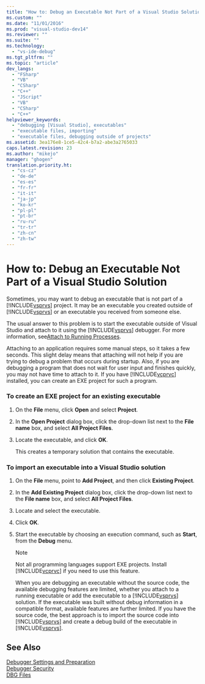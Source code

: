 ```yaml
---
title: "How to: Debug an Executable Not Part of a Visual Studio Solution | Microsoft Docs"
ms.custom: ""
ms.date: "11/01/2016"
ms.prod: "visual-studio-dev14"
ms.reviewer: ""
ms.suite: ""
ms.technology: 
  - "vs-ide-debug"
ms.tgt_pltfrm: ""
ms.topic: "article"
dev_langs: 
  - "FSharp"
  - "VB"
  - "CSharp"
  - "C++"
  - "JScript"
  - "VB"
  - "CSharp"
  - "C++"
helpviewer_keywords: 
  - "debugging [Visual Studio], executables"
  - "executable files, importing"
  - "executable files, debugging outside of projects"
ms.assetid: 3ea176e8-1ce5-42c4-b7a2-abe3a2765033
caps.latest.revision: 23
ms.author: "mikejo"
manager: "ghogen"
translation.priority.ht: 
  - "cs-cz"
  - "de-de"
  - "es-es"
  - "fr-fr"
  - "it-it"
  - "ja-jp"
  - "ko-kr"
  - "pl-pl"
  - "pt-br"
  - "ru-ru"
  - "tr-tr"
  - "zh-cn"
  - "zh-tw"
---
```

# How to: Debug an Executable Not Part of a Visual Studio Solution
Sometimes, you may want to debug an executable that is not part of a [!INCLUDE[vsprvs](../code-quality/includes/vsprvs_md.md)] project. It may be an executable you created outside of [!INCLUDE[vsprvs](../code-quality/includes/vsprvs_md.md)] or an executable you received from someone else.  
  
 The usual answer to this problem is to start the executable outside of Visual Studio and attach to it using the [!INCLUDE[vsprvs](../code-quality/includes/vsprvs_md.md)] debugger. For more information, see[Attach to Running Processes](../debugger/attach-to-running-processes-with-the-visual-studio-debugger.md).  
  
 Attaching to an application requires some manual steps, so it takes a few seconds. This slight delay means that attaching will not help if you are trying to debug a problem that occurs during startup. Also, if you are debugging a program that does not wait for user input and finishes quickly, you may not have time to attach to it. If you have [!INCLUDE[vcprvc](../code-quality/includes/vcprvc_md.md)] installed, you can create an EXE project for such a program.  
  
### To create an EXE project for an existing executable  
  
1.  On the **File** menu, click **Open** and select **Project**.  
  
2.  In the **Open Project** dialog box, click the drop-down list next to the **File name** box, and select **All Project Files**.  
  
3.  Locate the executable, and click **OK**.  
  
     This creates a temporary solution that contains the executable.  
  
### To import an executable into a Visual Studio solution  
  
1.  On the **File** menu, point to **Add Project**, and then click **Existing Project**.  
  
2.  In the **Add Existing Project** dialog box, click the drop-down list next to the **File name** box, and select **All Project Files**.  
  
3.  Locate and select the executable.  
  
4.  Click **OK**.  
  
5.  Start the executable by choosing an execution command, such as **Start**, from the **Debug** menu.  
  
    > [!NOTE]
    >  Not all programming languages support EXE projects. Install [!INCLUDE[vcprvc](../code-quality/includes/vcprvc_md.md)] if you need to use this feature.  
  
     When you are debugging an executable without the source code, the available debugging features are limited, whether you attach to a running executable or add the executable to a [!INCLUDE[vsprvs](../code-quality/includes/vsprvs_md.md)] solution. If the executable was built without debug information in a compatible format, available features are further limited. If you have the source code, the best approach is to import the source code into [!INCLUDE[vsprvs](../code-quality/includes/vsprvs_md.md)] and create a debug build of the executable in [!INCLUDE[vsprvs](../code-quality/includes/vsprvs_md.md)].  
  
## See Also  
 [Debugger Settings and Preparation](../debugger/debugger-settings-and-preparation.md)   
 [Debugger Security](../debugger/debugger-security.md)   
 [DBG Files](http://msdn.microsoft.com/en-us/91e449e9-8b65-4123-960f-2107cd1f1cfd)
